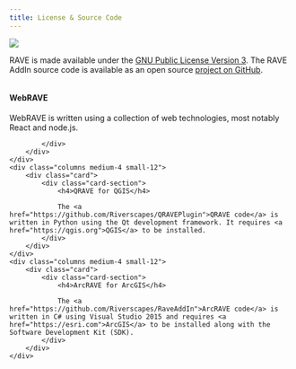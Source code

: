 ```yaml
---
title: License & Source Code
---
```


<img class="float-right" src="{{ site.baseurl }}/assets/images/github-icon.png">

RAVE is made available under the [GNU Public License Version 3](https://raw.githubusercontent.com/Riverscapes/RaveAddIn/master/LICENSE). The RAVE AddIn source code is available as an open source [project on GitHub](https://github.com/Riverscapes/RaveAddIn).



<div class="row">
    <div class="columns medium-4 small-12">
        <div class="card">
            <div class="card-section">
                <h4>WebRAVE</h4>

WebRAVE is written using a collection of web technologies, most notably React and node.js.

            </div>
        </div>     
    </div>
    <div class="columns medium-4 small-12">
        <div class="card">
            <div class="card-section">
                <h4>QRAVE for QGIS</h4>

                The <a href="https://github.com/Riverscapes/QRAVEPlugin">QRAVE code</a> is written in Python using the Qt development framework. It requires <a href="https://qgis.org">QGIS</a> to be installed.
            </div>
        </div>     
    </div>
    <div class="columns medium-4 small-12">
        <div class="card">
            <div class="card-section">
                <h4>ArcRAVE for ArcGIS</h4>
                
                The <a href="https://github.com/Riverscapes/RaveAddIn">ArcRAVE code</a> is written in C# using Visual Studio 2015 and requires <a href="https://esri.com">ArcGIS</a> to be installed along with the Software Development Kit (SDK).
            </div>
        </div>     
    </div>
</div>
